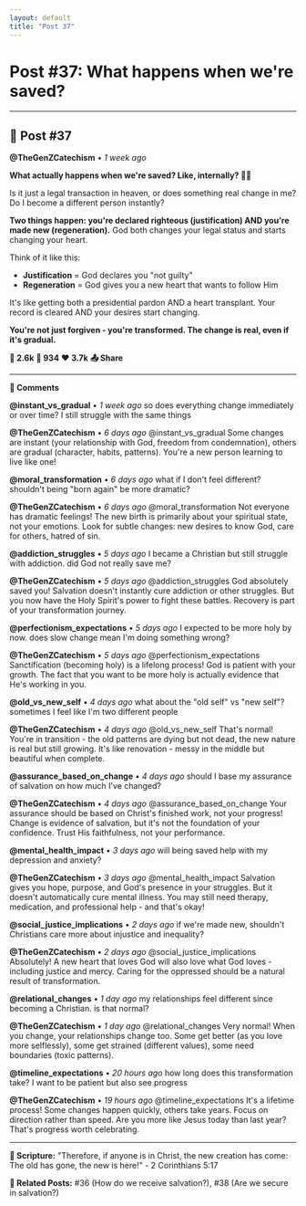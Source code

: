 ```yaml
---
layout: default
title: "Post 37"
---
```

# Post #37: What happens when we're saved?

---

## 📱 Post #37

**@TheGenZCatechism** • *1 week ago*

**What actually happens when we're saved? Like, internally? 🔄✨**

Is it just a legal transaction in heaven, or does something real change in me? Do I become a different person instantly?

**Two things happen: you're declared righteous (justification) AND you're made new (regeneration).** God both changes your legal status and starts changing your heart.

Think of it like this:
- **Justification** = God declares you "not guilty" 
- **Regeneration** = God gives you a new heart that wants to follow Him

It's like getting both a presidential pardon AND a heart transplant. Your record is cleared AND your desires start changing.

**You're not just forgiven - you're transformed. The change is real, even if it's gradual.**

**💭 2.6k** **🔄 934** **❤️ 3.7k** **📤 Share**

---

**💬 Comments**

**@instant_vs_gradual** • *1 week ago*
so does everything change immediately or over time? I still struggle with the same things

**@TheGenZCatechism** • *6 days ago*
@instant_vs_gradual Some changes are instant (your relationship with God, freedom from condemnation), others are gradual (character, habits, patterns). You're a new person learning to live like one!

**@moral_transformation** • *6 days ago*
what if I don't feel different? shouldn't being "born again" be more dramatic?

**@TheGenZCatechism** • *6 days ago*
@moral_transformation Not everyone has dramatic feelings! The new birth is primarily about your spiritual state, not your emotions. Look for subtle changes: new desires to know God, care for others, hatred of sin.

**@addiction_struggles** • *5 days ago*
I became a Christian but still struggle with addiction. did God not really save me?

**@TheGenZCatechism** • *5 days ago*
@addiction_struggles God absolutely saved you! Salvation doesn't instantly cure addiction or other struggles. But you now have the Holy Spirit's power to fight these battles. Recovery is part of your transformation journey.

**@perfectionism_expectations** • *5 days ago*
I expected to be more holy by now. does slow change mean I'm doing something wrong?

**@TheGenZCatechism** • *5 days ago*
@perfectionism_expectations Sanctification (becoming holy) is a lifelong process! God is patient with your growth. The fact that you want to be more holy is actually evidence that He's working in you.

**@old_vs_new_self** • *4 days ago*
what about the "old self" vs "new self"? sometimes I feel like I'm two different people

**@TheGenZCatechism** • *4 days ago*
@old_vs_new_self That's normal! You're in transition - the old patterns are dying but not dead, the new nature is real but still growing. It's like renovation - messy in the middle but beautiful when complete.

**@assurance_based_on_change** • *4 days ago*
should I base my assurance of salvation on how much I've changed?

**@TheGenZCatechism** • *4 days ago*
@assurance_based_on_change Your assurance should be based on Christ's finished work, not your progress! Change is evidence of salvation, but it's not the foundation of your confidence. Trust His faithfulness, not your performance.

**@mental_health_impact** • *3 days ago*
will being saved help with my depression and anxiety?

**@TheGenZCatechism** • *3 days ago*
@mental_health_impact Salvation gives you hope, purpose, and God's presence in your struggles. But it doesn't automatically cure mental illness. You may still need therapy, medication, and professional help - and that's okay!

**@social_justice_implications** • *2 days ago*
if we're made new, shouldn't Christians care more about injustice and inequality?

**@TheGenZCatechism** • *2 days ago*
@social_justice_implications Absolutely! A new heart that loves God will also love what God loves - including justice and mercy. Caring for the oppressed should be a natural result of transformation.

**@relational_changes** • *1 day ago*
my relationships feel different since becoming a Christian. is that normal?

**@TheGenZCatechism** • *1 day ago*
@relational_changes Very normal! When you change, your relationships change too. Some get better (as you love more selflessly), some get strained (different values), some need boundaries (toxic patterns).

**@timeline_expectations** • *20 hours ago*
how long does this transformation take? I want to be patient but also see progress

**@TheGenZCatechism** • *19 hours ago*
@timeline_expectations It's a lifetime process! Some changes happen quickly, others take years. Focus on direction rather than speed. Are you more like Jesus today than last year? That's progress worth celebrating.

---

**📖 Scripture:** "Therefore, if anyone is in Christ, the new creation has come: The old has gone, the new is here!" - 2 Corinthians 5:17

**🔗 Related Posts:** #36 (How do we receive salvation?), #38 (Are we secure in salvation?) 
